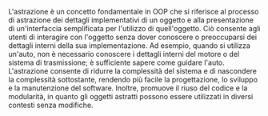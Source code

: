 L'astrazione è un concetto fondamentale in OOP che si riferisce al processo di astrazione dei dettagli implementativi di un oggetto e alla presentazione di un'interfaccia semplificata per l'utilizzo di quell'oggetto. Ciò consente agli utenti di interagire con l'oggetto senza dover conoscere o preoccuparsi dei dettagli interni della sua implementazione. Ad esempio, quando si utilizza un'auto, non è necessario conoscere i dettagli interni del motore o del sistema di trasmissione; è sufficiente sapere come guidare l'auto. L'astrazione consente di ridurre la complessità del sistema e di nascondere la complessità sottostante, rendendo più facile la progettazione, lo sviluppo e la manutenzione del software. Inoltre, promuove il riuso del codice e la modularità, in quanto gli oggetti astratti possono essere utilizzati in diversi contesti senza modifiche.
